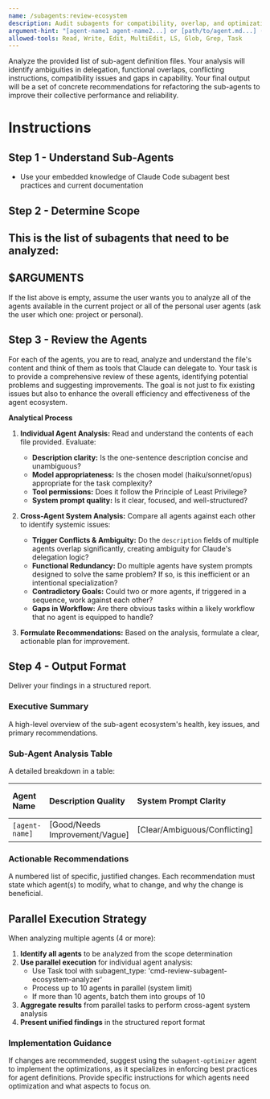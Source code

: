 ```yaml
---
name: /subagents:review-ecosystem
description: Audit subagents for compatibility, overlap, and optimization opportunities
argument-hint: "[agent-name1 agent-name2...] or [path/to/agent.md...] (optional - defaults to all agents)"
allowed-tools: Read, Write, Edit, MultiEdit, LS, Glob, Grep, Task
---
```

<!-- OPTIMIZATION_TIMESTAMP: 2025-08-08 08:50:04 -->

Analyze the provided list of sub-agent definition files. Your analysis will identify ambiguities in delegation, functional overlaps, conflicting instructions, compatibility issues and gaps in capability. Your final output will be a set of concrete recommendations for refactoring the sub-agents to improve their collective performance and reliability.

# Instructions

## Step 1 - Understand Sub-Agents

- Use your embedded knowledge of Claude Code subagent best practices and current documentation

## Step 2 - Determine Scope

This is the list of subagents that need to be analyzed:
---
$ARGUMENTS
---

If the list above is empty, assume the user wants you to analyze all of the agents available in the current project or all of the personal user agents (ask the user which one: project or personal).

## Step 3 - Review the Agents

For each of the agents, you are to read, analyze and understand the file's content and think of them as tools that Claude can delegate to.
Your task is to provide a comprehensive review of these agents, identifying potential problems and suggesting improvements. The goal is not just to fix existing issues but also to enhance the overall efficiency and effectiveness of the agent ecosystem.

**Analytical Process**
1.  **Individual Agent Analysis:** Read and understand the contents of each file provided. Evaluate:
    * **Description clarity:** Is the one-sentence description concise and unambiguous?
    * **Model appropriateness:** Is the chosen model (haiku/sonnet/opus) appropriate for the task complexity?
    * **Tool permissions:** Does it follow the Principle of Least Privilege?
    * **System prompt quality:** Is it clear, focused, and well-structured?

2.  **Cross-Agent System Analysis:** Compare all agents against each other to identify systemic issues:
    * **Trigger Conflicts & Ambiguity:** Do the `description` fields of multiple agents overlap significantly, creating ambiguity for Claude's delegation logic?
    * **Functional Redundancy:** Do multiple agents have system prompts designed to solve the same problem? If so, is this inefficient or an intentional specialization?
    * **Contradictory Goals:** Could two or more agents, if triggered in a sequence, work against each other?
    * **Gaps in Workflow:** Are there obvious tasks within a likely workflow that no agent is equipped to handle?

3.  **Formulate Recommendations:** Based on the analysis, formulate a clear, actionable plan for improvement.

## Step 4 - Output Format
Deliver your findings in a structured report.

### Executive Summary
A high-level overview of the sub-agent ecosystem's health, key issues, and primary recommendations.

### Sub-Agent Analysis Table
A detailed breakdown in a table:

| Agent Name | Description Quality | System Prompt Clarity | Model Choice | Tool Permissions | Potential Trigger Conflicts | Redundancy/Overlap |
| :--- | :--- | :--- | :--- | :--- | :--- | :--- |
| `[agent-name]` | [Good/Needs Improvement/Vague] | [Clear/Ambiguous/Conflicting] | [Appropriate/Overspec/Underspec] | [Minimal/Excessive/Appropriate] | `[conflicting-agent-names]` | `[overlapping-agent-names]` |

### Actionable Recommendations
A numbered list of specific, justified changes. Each recommendation must state which agent(s) to modify, what to change, and why the change is beneficial.

## Parallel Execution Strategy
When analyzing multiple agents (4 or more):
1. **Identify all agents** to be analyzed from the scope determination
2. **Use parallel execution** for individual agent analysis:
   - Use Task tool with subagent_type: 'cmd-review-subagent-ecosystem-analyzer'
   - Process up to 10 agents in parallel (system limit)
   - If more than 10 agents, batch them into groups of 10
3. **Aggregate results** from parallel tasks to perform cross-agent system analysis
4. **Present unified findings** in the structured report format

### Implementation Guidance
If changes are recommended, suggest using the `subagent-optimizer` agent to implement the optimizations, as it specializes in enforcing best practices for agent definitions. Provide specific instructions for which agents need optimization and what aspects to focus on.